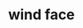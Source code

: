 ---
layout: travel&places
title: wind face
emoji: wind_face
permalink: 🌬.html
image: assets/img/3moji/wind_face.png
---